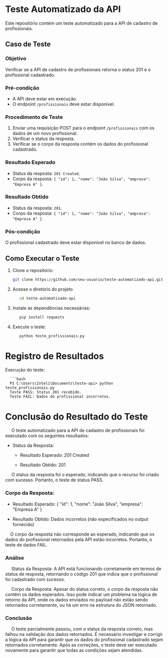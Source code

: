 # Teste Automatizado da API

Este repositório contém um teste automatizado para a API de cadastro de profissionais.

## Caso de Teste

### Objetivo
Verificar se a API de cadastro de profissionais retorna o status 201 e o profissional cadastrado.

### Pré-condição
- A API deve estar em execução.
- O endpoint `/profissionais` deve estar disponível.

### Procedimento de Teste
1. Enviar uma requisição POST para o endpoint `/profissionais` com os dados de um novo profissional.
2. Verificar o status da resposta.
3. Verificar se o corpo da resposta contém os dados do profissional cadastrado.

### Resultado Esperado
- Status da resposta: `201 Created`.
- Corpo da resposta: `{ "id": 1, "nome": "João Silva", "empresa": "Empresa A" }`.

### Resultado Obtido
- Status da resposta: `201`.
- Corpo da resposta: `{ "id": 1, "nome": "João Silva", "empresa": "Empresa A" }`.

### Pós-condição
O profissional cadastrado deve estar disponível no banco de dados.

## Como Executar o Teste

1. Clone o repositório:
   ```bash
   git clone https://github.com/seu-usuario/teste-automatizado-api.git
2. Acesse o diretório do projeto
   ```bash
      cd teste-automatizado-api

3. Instale as dependências necessárias:

   ```bash
      pip install requests

4. Execute o teste:

   ```bash
      python teste_profissionais.py


# Registro de Resultados
Execução do teste:


      ```bash
      PS C:\Users\Inteli\Documents\teste-api> python teste_profissionais.py
      Teste PASS: Status 201 recebido.
      Teste FAIL: Dados do profissional incorretos.


# Conclusão do Resultado do Teste

&nbsp;&nbsp;&nbsp;&nbsp; O teste automatizado para a API de cadastro de profissionais foi executado com os seguintes resultados:

- Status da Resposta:

   - Resultado Esperado: 201 Created

   - Resultado Obtido: 201

&nbsp;&nbsp;&nbsp;&nbsp; O status da resposta foi o esperado, indicando que o recurso foi criado com sucesso. Portanto, o teste de status PASS.

### Corpo da Resposta:

- Resultado Esperado: { "id": 1, "nome": "João Silva", "empresa": "Empresa A" }

- Resultado Obtido: Dados incorretos (não especificados no output fornecido)


&nbsp;&nbsp;&nbsp;&nbsp;O corpo da resposta não corresponde ao esperado, indicando que os dados do profissional retornados pela API estão incorretos. Portanto, o teste de dados FAIL.

### Análise

&nbsp;&nbsp;&nbsp;&nbsp; Status da Resposta: A API está funcionando corretamente em termos de status de resposta, retornando o código 201 que indica que o profissional foi cadastrado com sucesso.

&nbsp;&nbsp;&nbsp;&nbsp; Corpo da Resposta: Apesar do status correto, o corpo da resposta não contém os dados esperados. Isso pode indicar um problema na lógica de retorno da API, onde os dados enviados no payload não estão sendo retornados corretamente, ou há um erro na estrutura do JSON retornado.

### Conclusão

&nbsp;&nbsp;&nbsp;&nbsp; O teste parcialmente passou, com o status da resposta correto, mas falhou na validação dos dados retornados. É necessário investigar e corrigir a lógica da API para garantir que os dados do profissional cadastrado sejam retornados corretamente. Após as correções, o teste deve ser executado novamente para garantir que todas as condições sejam atendidas.

